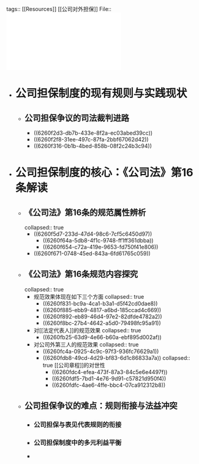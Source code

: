 tags:: [[Resources]] [[公司对外担保]]
File::  ![公司对外担保制度的规范逻辑...司法》第16条属性认识展开_甘培忠.pdf](../assets/公司对外担保制度的规范逻辑...司法》第16条属性认识展开_甘培忠_1650520776793_0.pdf)

- # 公司担保制度的现有规则与实践现状
	- ## 公司担保争议的司法裁判进路
		- ((6260f2d3-db7b-433e-8f2a-ec03abed39cc))
		- ((6260f2f8-31ee-497c-87fa-2bbf67062d42))
		- ((6260f316-0b1b-4bed-858b-08f2c24b3c94))
- # 公司担保制度的核心：《公司法》第16条解读
	- ## 《公司法》第16条的规范属性辨析
	  collapsed:: true
		- ((6260f5d7-233d-47d4-98c6-7cf5c6450d97))
			- ((6260f64a-5db8-4f1c-9748-ff1ff361dbba))
			- ((6260f654-c72a-419e-9653-fd750f41e806))
		- ((6260f671-0748-45ed-843a-6fd61765c059))
	- ## 《公司法》第16条规范内容探究
	  collapsed:: true
		- 规范效果体现在如下三个方面
		  collapsed:: true
			- ((6260f831-bc9a-4ca1-b3a1-d5f42cd0dae8))
			- ((6260f885-ebb9-4817-a6bd-185ccad4c669))
			- ((6260f892-eb89-46d4-97e2-82dfde4782a2))
			- ((6260f8bc-27b4-4642-a5d0-79498fc95a91))
		- 对[[法定代表人]]的规范效果
		  collapsed:: true
			- ((6260fb25-63d9-4e66-b60a-ebf895d002af))
		- 对公司外第三人的规范效果
		  collapsed:: true
			- ((6260fc4a-0925-4c9c-97f3-936fc76629a1))
			- ((6260fdb8-49cd-4d29-bf83-6d1c86833a7a))
			  collapsed:: true
			  [[公司章程]]的对世性
				- ((6260fdc4-efea-473f-87a3-84c5e6e4497f))
				- ((6260fdf5-7bd1-4e76-9d91-c57821d950f4))
				- ((6260fdfc-4ae6-4ffe-bbc4-07ca912312b8))
	- ## 公司担保争议的难点：规则衔接与法益冲突
		- ### 公司担保与表见代表规则的衔接
		- ### 公司担保制度中的多元利益平衡
		-